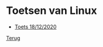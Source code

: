 # Toetsen van Linux

- [Toets 18/12/2020](./Test18-12/Script.md)

[Terug](../Vakken/Linux-Scripting.md)
